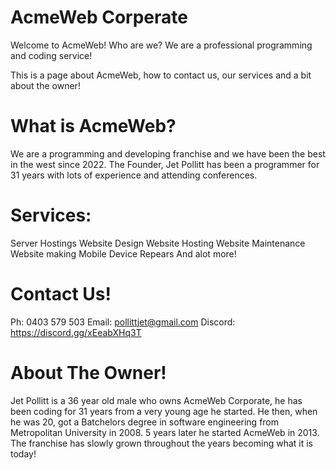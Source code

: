 # AcmeWeb Corperate
Welcome to AcmeWeb! Who are we? We are a professional programming and coding service!

This is a page about AcmeWeb, how to contact us, our services and a bit about the owner!

# What is AcmeWeb?
We are a programming and developing franchise and we have been the best in the west since 2022. 
The Founder, Jet Pollitt has been a programmer for 31 years with lots of experience and attending conferences.

# Services:
Server Hostings
Website Design
Website Hosting
Website Maintenance
Website making
Mobile Device Repears
And alot more!

# Contact Us!
Ph: 0403 579 503
Email: pollittjet@gmail.com
Discord: https://discord.gg/xEeabXHq3T

# About The Owner!
Jet Pollitt is a 36 year old male who owns AcmeWeb Corporate, he has been coding for 31 years from a very young age he started. He then, when he was 20, 
got a Batchelors degree in software engineering from Metropolitan University in 2008. 5 years later he started AcmeWeb in 2013. 
The franchise has slowly grown throughout the years becoming what it is today!
